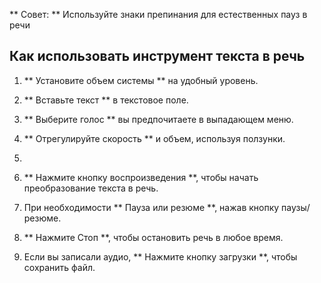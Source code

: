 ** Совет: ** Используйте знаки препинания для естественных пауз в речи


## Как использовать инструмент текста в речь

1. ** Установите объем системы ** на удобный уровень.

2. ** Вставьте текст ** в текстовое поле.

3. ** Выберите голос ** вы предпочитаете в выпадающем меню.

4. ** Отрегулируйте скорость ** и объем, используя ползунки.

5.

6. ** Нажмите кнопку воспроизведения **, чтобы начать преобразование текста в речь.

7. При необходимости ** Пауза или резюме **, нажав кнопку паузы/резюме.

8. ** Нажмите Стоп **, чтобы остановить речь в любое время.

9. Если вы записали аудио, ** Нажмите кнопку загрузки **, чтобы сохранить файл.